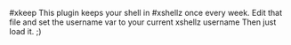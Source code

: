 #xkeep
This plugin keeps your shell in #xshellz once every week.
Edit that file and set the username var to your current xshellz username
Then just load it. ;)